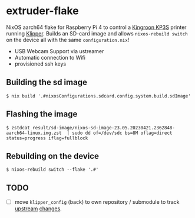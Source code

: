 # extruder-flake

NixOS aarch64 flake for Raspberry Pi 4 to control a [Kingroon KP3S](https://kingroon.com/products/official-kingroon-kp3s-3d-printer) printer running [Klipper](https://www.klipper3d.org/).
Builds an SD-card image and allows `nixos-rebuild switch` on the device all with the same `configuration.nix`!

- USB Webcam Support via ustreamer
- Automatic connection to Wifi
- provisioned ssh keys

## Building the sd image

```
$ nix build '.#nixosConfigurations.sdcard.config.system.build.sdImage'
```

## Flashing the image

```
$ zstdcat result/sd-image/nixos-sd-image-23.05.20230421.2362848-aarch64-linux.img.zst  | sudo dd of=/dev/sdc bs=8M oflag=direct status=progress iflag=fullblock

```

## Rebuilding on the device

```
$ nixos-rebuild switch --flake '.#'
```

## TODO

- [ ] move `klipper_config` (back) to own repository / submodule to track [upstream](https://github.com/9R/Klipper_KP3S) [changes](https://github.com/nehilo/Klipper-KingRoon-Printers).
